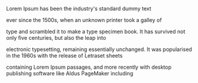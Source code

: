 Lorem Ipsum has been the industry's standard dummy text

ever since the 1500s, when an unknown printer took a galley of

type and scrambled it to make a type specimen book. It has survived not only five centuries, but also the leap into 

electronic typesetting, remaining essentially unchanged. It was popularised in the 1960s with the release of Letraset sheets 

containing Lorem Ipsum passages, and more recently with desktop publishing software like Aldus PageMaker including